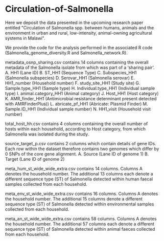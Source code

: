 # Circulation-of-Salmonella
Here we deposit the data presented in the upcoming research paper entitled "Circulation of Salmonella spp. between humans, animals and the environment in urban and rural, low-intensity, animal-owning agricultural systems in Malawi".

We provide the code for the analysis performed in the associated R code (Salmonella_genome_diversity.R and Salmonella_network.R).

metadata_osnp_sharing.csv contains 14 columns containing the overall metadata of the Salmonella isolate from which was part of a ‘sharing pair’.
A.	HH1 (Lane ID)
B.	ST_HH1 (Sequence Type)
C.	Subspecies_HH1 (Salmonella subspecies)
D.	Serovar_HH1 (Salmonella serovar)
E.	HH1_number (Household number)
F.	study_site_HH1 (Study site)
G.	Sample.type_HH1 (Sample type)
H.	Individual.type_HH1 (Individual sample type)
I.	animal.category_HH1 (Animal category)
J.	Host_HH1 (Host category)
K.	AMR_finder_HH1 (Antimicrobial resistance determinant present detected with AMRFinderPlus))
L.	abricate_pf_HH1 (Abricate: Plasmid Finder)
M.	Sample.ID_HH1 (Individual sample number)
N.	HH1_visit (Household visit number)

total_host_hh.csv contains 4 columns containing the overall number of hosts within each household, according to Host category, from which Salmonella was isolated during the study. 

source_target_p.csv contains 2 columns which contain details of gene IDs. Each row within the dataset therefore contains two genomes which differ by 0 SNPs of the core gene alignment. 
A.	Source (Lane ID of genome 1)
B.	Target (Lane ID of genome 2)

meta_hum_st_wide_wide_extra.csv contains 14 columns. Columns A denotes the household number. The additional 13 columns each denote a different sequence type (ST) of Salmonella detected within human faecal samples collected from each household. 

meta_env_st_wide_wide_extra.csv contains 16 columns. Columns A denotes the household number. The additional 15 columns denote a different sequence type (ST) of Salmonella detected within environmental samples collected from each household. 

meta_an_st_wide_wide_extra.csv contains 58 columns. Columns A denotes the household number. The additional 57 columns each denote a different sequence type (ST) of Salmonella detected within animal faeces collected from each household. 
